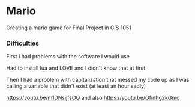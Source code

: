 # Mario
Creating a mario game for Final Project in CIS 1051

### Difficulties

First I had problems with the software I would use

Had to install lua and LOVE and I didn't know that at first

Then I had a problem with capitalization that messed my code up as I was calling a variable that didn't exist (at least an hour sadly)


https://youtu.be/m1DNsijfsOQ
and also 
https://youtu.be/Ofinhg2kGmo
